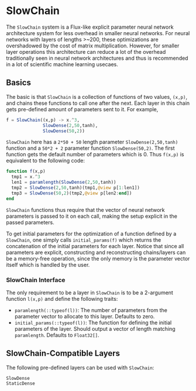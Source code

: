 # SlowChain

The `SlowChain` system is a Flux-like explicit parameter neural network
architecture system for less overhead in smaller neural networks. For neural
networks with layers of lengths >~200, these optimizations are overshadowed by
the cost of matrix multiplication. However, for smaller layer operations this
architecture can reduce a lot of the overhead traditionally seen in neural
network architectures and thus is recommended in a lot of scientific machine
learning usecaes.

## Basics

The basic is that `SlowChain` is a collection of functions of two values,
`(x,p)`, and chains these functions to call one after the next. Each layer in
this chain gets pre-defined amount of parameters sent to it. For example,

```julia
f = SlowChain((x,p) -> x.^3,
              SlowDense(2,50,tanh),
              SlowDense(50,2))
```

`SlowChain` here has a `2*50 + 50` length parameter `SlowDense(2,50,tanh)` function
and a `50*2 + 2` parameter function `SlowDense(50,2)`. The first function gets
the default number of parameters which is 0. Thus `f(x,p)` is equivalent to the
following code:

```julia
function f(x,p)
  tmp1 = x.^3
  len1 = paramlength(SlowDense(2,50,tanh))
  tmp2 = SlowDense(2,50,tanh)(tmp1,@view p[1:len1])
  tmp3 = SlowDense(50,2)(tmp2,@view p[len2:end])
end
```

`SlowChain` functions thus require that the vector of neural network parameters
is passed to it on each call, making the setup explicit in the passed parameters.

To get initial parameters for the optimization of a function defined by a
`SlowChain`, one simply calls `initial_params(f)` which returns the concatenation
of the initial parameters for each layer. Notice that since all parameters are
explicit, constructing and reconstructing chains/layers can be a memory-free
operation, since the only memory is the parameter vector itself which is handled
by the user.

### SlowChain Interface

The only requirement to be a layer in `SlowChain` is to be a 2-argument function
`l(x,p)` and define the following traits:

- `paramlength(::typeof(l))`: The number of parameters from the parameter vector
  to allocate to this layer. Defaults to zero.
- `initial_params(::typeof(l))`: The function for defining the initial parameters
  of the layer. Should output a vector of length matching `paramlength`. Defaults
  to `Float32[]`.

## SlowChain-Compatible Layers

The following pre-defined layers can be used with `SlowChain`:

```@docs
SlowDense
StaticDense
```
